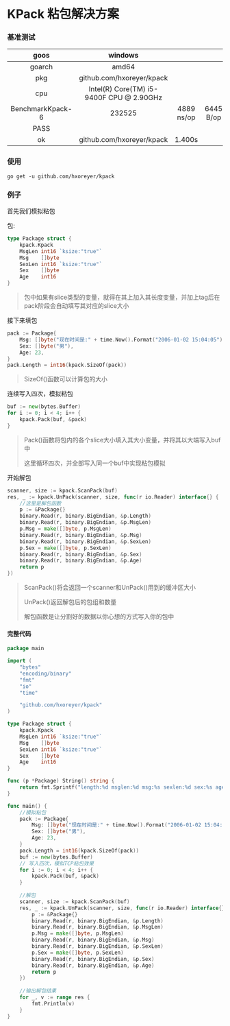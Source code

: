 # KPack 粘包解决方案

### 基准测试

|       goos       |                 windows                  |            |           |              |
| :--------------: | :--------------------------------------: | :--------: | :-------: | :----------: |
|      goarch      |                  amd64                   |            |           |              |
|       pkg        |        github.com/hxoreyer/kpack         |            |           |              |
|       cpu        | Intel(R) Core(TM) i5-9400F CPU @ 2.90GHz |            |           |              |
| BenchmarkKpack-6 |                  232525                  | 4889 ns/op | 6445 B/op | 60 allocs/op |
|       PASS       |                                          |            |           |              |
|        ok        |        github.com/hxoreyer/kpack         |   1.400s   |           |              |

### 使用

```shell
go get -u github.com/hxoreyer/kpack
```



### 例子

首先我们模拟粘包

包:

```go
type Package struct {
	kpack.Kpack
	MsgLen int16 `ksize:"true"` 
	Msg    []byte
	SexLen int16 `ksize:"true"`
	Sex    []byte
	Age    int16
}
```

> 包中如果有slice类型的变量，就得在其上加入其长度变量，并加上tag后在pack阶段会自动填写其对应的slice大小

接下来填包

```go
pack := Package{
    Msg: []byte("现在时间是:" + time.Now().Format("2006-01-02 15:04:05")),
    Sex: []byte("男"),
    Age: 23,
}
pack.Length = int16(kpack.SizeOf(pack))
```

> SizeOf()函数可以计算包的大小

连续写入四次，模拟粘包

```go
buf := new(bytes.Buffer)
for i := 0; i < 4; i++ {
    kpack.Pack(buf, &pack)
}
```

> Pack()函数将包内的各个slice大小填入其大小变量，并将其以大端写入buf中
>
> 这里循环四次，并全部写入同一个buf中实现粘包模拟

开始解包

```go
scanner, size := kpack.ScanPack(buf)
res, _ := kpack.UnPack(scanner, size, func(r io.Reader) interface{} {
    //这里是解包函数
    p := &Package{}
    binary.Read(r, binary.BigEndian, &p.Length)
    binary.Read(r, binary.BigEndian, &p.MsgLen)
    p.Msg = make([]byte, p.MsgLen)
    binary.Read(r, binary.BigEndian, &p.Msg)
    binary.Read(r, binary.BigEndian, &p.SexLen)
    p.Sex = make([]byte, p.SexLen)
    binary.Read(r, binary.BigEndian, &p.Sex)
    binary.Read(r, binary.BigEndian, &p.Age)
    return p
})
```

> ScanPack()将会返回一个scanner和UnPack()用到的缓冲区大小
>
> UnPack()返回解包后的包组和数量
>
> 解包函数是让分割好的数据以你心想的方式写入你的包中

#### 完整代码

```go
package main

import (
	"bytes"
	"encoding/binary"
	"fmt"
	"io"
	"time"

	"github.com/hxoreyer/kpack"
)

type Package struct {
	kpack.Kpack
	MsgLen int16 `ksize:"true"`
	Msg    []byte
	SexLen int16 `ksize:"true"`
	Sex    []byte
	Age    int16
}

func (p *Package) String() string {
	return fmt.Sprintf("length:%d msglen:%d msg:%s sexlen:%d sex:%s age:%d", p.Length, p.MsgLen, p.Msg, p.SexLen, p.Sex, p.Age)
}

func main() {
    //模拟粘包
	pack := Package{
		Msg: []byte("现在时间是:" + time.Now().Format("2006-01-02 15:04:05")),
		Sex: []byte("男"),
		Age: 23,
	}
	pack.Length = int16(kpack.SizeOf(pack))
	buf := new(bytes.Buffer)
	// 写入四次，模拟TCP粘包效果
	for i := 0; i < 4; i++ {
		kpack.Pack(buf, &pack)
	}
    
    //解包
	scanner, size := kpack.ScanPack(buf)
	res, _ := kpack.UnPack(scanner, size, func(r io.Reader) interface{} {
		p := &Package{}
		binary.Read(r, binary.BigEndian, &p.Length)
		binary.Read(r, binary.BigEndian, &p.MsgLen)
		p.Msg = make([]byte, p.MsgLen)
		binary.Read(r, binary.BigEndian, &p.Msg)
		binary.Read(r, binary.BigEndian, &p.SexLen)
		p.Sex = make([]byte, p.SexLen)
		binary.Read(r, binary.BigEndian, &p.Sex)
		binary.Read(r, binary.BigEndian, &p.Age)
		return p
	})
	
    //输出解包结果
	for _, v := range res {
		fmt.Println(v)
	}
}

```

